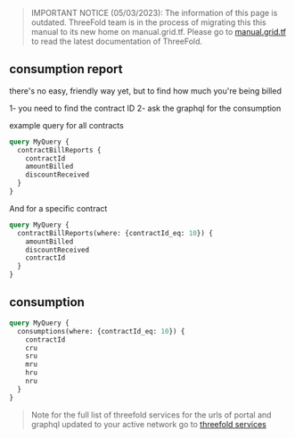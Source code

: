 > IMPORTANT NOTICE (05/03/2023): 
The information of this page is outdated. ThreeFold team is in the process of migrating this this manual to its new home on manual.grid.tf. Please go to [manual.grid.tf](https://manual.grid.tf/) to read the latest documentation of ThreeFold.


## consumption report

there's no easy, friendly way yet, but to find how much you're being billed

1- you need to find the contract ID
2- ask the graphql for the consumption 

example query for all contracts

```graphql
query MyQuery {
  contractBillReports {
    contractId
    amountBilled
    discountReceived
  }
}

```


And for a specific contract
```graphql
query MyQuery {
  contractBillReports(where: {contractId_eq: 10}) {
    amountBilled
    discountReceived
    contractId
  }
}

```



## consumption


```graphql
query MyQuery {
  consumptions(where: {contractId_eq: 10}) {
    contractId
    cru
    sru
    mru
    hru
    nru
  }
}
``` 

> Note for the full list of threefold services for the urls of portal and graphql updated to your active network go to [threefold services](manual3_tfservices)